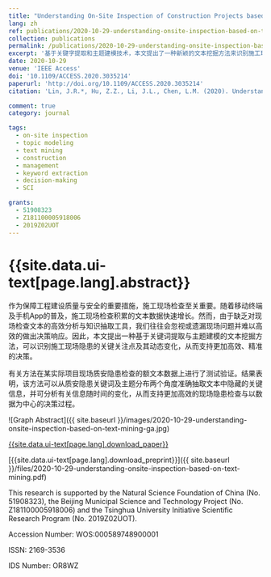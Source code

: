 ```yaml
---
title: "Understanding On-Site Inspection of Construction Projects based on Keyword Extraction and Topic Modeling"
lang: zh
ref: publications/2020-10-29-understanding-onsite-inspection-based-on-text-mining
collection: publications
permalink: /publications/2020-10-29-understanding-onsite-inspection-based-on-text-mining
excerpt: '基于关键字提取和主题建模技术，本文提出了一种新颖的文本挖掘方法来识别施工现场质量安全问题的关注点及其动态变化过程。使用该方法，决策者可以提取现场问题类别、数量等特征及其随时间的变化规律，从而支持更加有效的现场检查和以数据为中心的决策过程。'
date: 2020-10-29
venue: 'IEEE Access'
doi: '10.1109/ACCESS.2020.3035214'
paperurl: 'http://doi.org/10.1109/ACCESS.2020.3035214'
citation: 'Lin, J.R.*, Hu, Z.Z., Li, J.L., Chen, L.M. (2020). Understanding On-Site Inspection of Construction Projects based on Keyword Extraction and Topic Modeling. <i>IEEE Access</i>, 8, 198503-198517. doi: 10.1109/ACCESS.2020.3035214'

comment: true
category: journal

tags: 
  - on-site inspection
  - topic modeling
  - text mining
  - construction
  - management
  - keyword extraction
  - decision-making
  - SCI

grants:
  - 51908323
  - Z181100005918006
  - 2019Z02UOT
---
```



{{site.data.ui-text[page.lang].abstract}}
====
作为保障工程建设质量与安全的重要措施，施工现场检查至关重要。随着移动终端及手机App的普及，施工现场检查积累的文本数据快速增长。然而，由于缺乏对现场检查文本的高效分析与知识抽取工具，我们往往会忽视或遗漏现场问题并难以高效的做出决策响应。因此，本文提出一种基于关键词提取与主题建模的文本挖掘方法，可以识别施工现场隐患的关键关注点及其动态变化，从而支持更加高效、精准的决策。

有关方法在某实际项目现场质安隐患检查的额文本数据上进行了测试验证。结果表明，该方法可以从质安隐患关键词及主题分布两个角度准确抽取文本中隐藏的关键信息，并可分析有关信息随时间的变化，从而支持更加高效的现场隐患检查与以数据为中心的决策过程。

![Graph Abstract]({{ site.baseurl }}/images/2020-10-29-understanding-onsite-inspection-based-on-text-mining-ga.jpg)

[{{site.data.ui-text[page.lang].download_paper}}]({{page.paperurl}})

[{{site.data.ui-text[page.lang].download_preprint}}]({{ site.baseurl }}/files/2020-10-29-understanding-onsite-inspection-based-on-text-mining.pdf)

This  research  is  supported  by  the  Natural  Science  Foundation  of  China  (No.  51908323),  the  Beijing  Municipal  Science  and  Technology  Project  (No. Z181100005918006) and the Tsinghua University Initiative Scientific Research Program (No. 2019Z02UOT). 

Accession Number: WOS:000589748900001

ISSN: 2169-3536

IDS Number: OR8WZ
